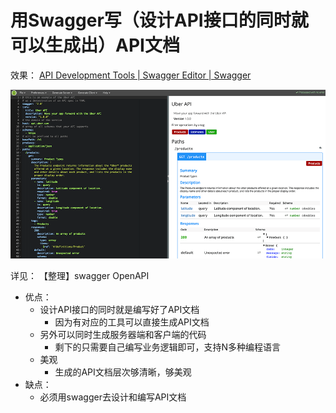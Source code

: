 # 用Swagger写（设计API接口的同时就可以生成出）API文档

效果：
[API Development Tools | Swagger Editor | Swagger](https://swagger.io/swagger-editor/)

![](../assets/img/swagger_generated_api_doc.png)

详见：
【整理】swagger OpenAPI

* 优点：
  * 设计API接口的同时就是编写好了API文档
    * 因为有对应的工具可以直接生成API文档
  * 另外可以同时生成服务器端和客户端的代码
    * 剩下的只需要自己编写业务逻辑即可，支持N多种编程语言
  * 美观
    * 生成的API文档层次够清晰，够美观
* 缺点：
  * 必须用swagger去设计和编写API文档

